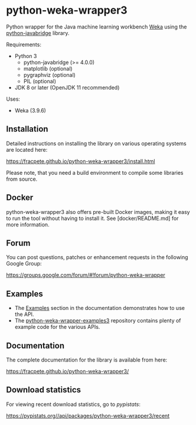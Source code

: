 # python-weka-wrapper3

Python wrapper for the Java machine learning workbench [Weka](http://www.cs.waikato.ac.nz/~ml/weka/)
using the [python-javabridge](https://pypi.python.org/pypi/python-javabridge) library.

Requirements:

* Python 3
  * python-javabridge (>= 4.0.0)
  * matplotlib (optional)
  * pygraphviz (optional)
  * PIL (optional)
* JDK 8 or later (OpenJDK 11 recommended)

Uses:
* Weka (3.9.6)


## Installation

Detailed instructions on installing the library on various operating systems are located here:

https://fracpete.github.io/python-weka-wrapper3/install.html

Please note, that you need a build environment to compile some libraries from source.


## Docker

python-weka-wrapper3 also offers pre-built Docker images, making it easy to run the
tool without having to install it. See [docker/README.md] for more information.


## Forum

You can post questions, patches or enhancement requests in the following Google Group:

https://groups.google.com/forum/#!forum/python-weka-wrapper


## Examples

* The [Examples](https://fracpete.github.io/python-weka-wrapper3/examples.html)
  section in the documentation demonstrates how to use the API. 
* The [python-weka-wrapper-examples3](https://github.com/fracpete/python-weka-wrapper3-examples)
  repository contains plenty of example code for the various APIs.


## Documentation

The complete documentation for the library is available from here:

https://fracpete.github.io/python-weka-wrapper3/


## Download statistics

For viewing recent download statistics, go to *pypistats*:

https://pypistats.org//api/packages/python-weka-wrapper3/recent
